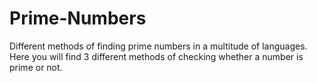 # Prime-Numbers
Different methods of finding prime numbers in a multitude of languages.
Here you will find 3 different methods of checking whether a number is prime or not.
